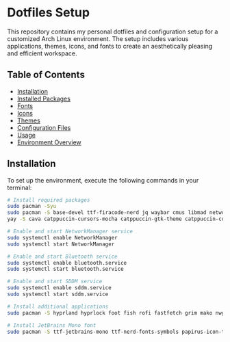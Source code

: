 # Dotfiles Setup

This repository contains my personal dotfiles and configuration setup for a customized Arch Linux environment. The setup includes various applications, themes, icons, and fonts to create an aesthetically pleasing and efficient workspace.

## Table of Contents
- [Installation](#installation)
- [Installed Packages](#installed-packages)
- [Fonts](#fonts)
- [Icons](#icons)
- [Themes](#themes)
- [Configuration Files](#configuration-files)
- [Usage](#usage)
- [Environment Overview](#environment-overview)

## Installation

To set up the environment, execute the following commands in your terminal:

```bash
# Install required packages
sudo pacman -Syu
sudo pacman -S base-devel ttf-firacode-nerd jq waybar cmus libmad networkmanager sddm network-manager-applet blueman bluez bluez-utils
yay -S cava catppuccin-cursors-mocha catppuccin-gtk-theme catppuccin-cursors catppuccin-icons tela-circle-icon-theme

# Enable and start NetworkManager service
sudo systemctl enable NetworkManager
sudo systemctl start NetworkManager

# Enable and start Bluetooth service
sudo systemctl enable bluetooth.service
sudo systemctl start bluetooth.service

# Enable and start SDDM service
sudo systemctl enable sddm.service
sudo systemctl start sddm.service

# Install additional applications
sudo pacman -S hyprland hyprlock foot fish rofi fastfetch grim mako nwg-look

# Install JetBrains Mono font
sudo pacman -S ttf-jetbrains-mono ttf-nerd-fonts-symbols papirus-icon-theme
